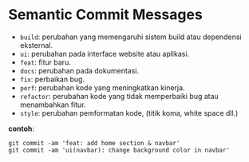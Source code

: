 # Semantic Commit Messages

- `build`: perubahan yang memengaruhi sistem build atau dependensi eksternal.
- `ui`: perubahan pada interface website atau aplikasi.
- `feat`: fitur baru.
- `docs`: perubahan pada dokumentasi.
- `fix`: perbaikan bug.
- `perf`: perubahan kode yang meningkatkan kinerja.
- `refactor`: perubahan kode yang tidak memperbaiki bug atau menambahkan fitur.
- `style`: perubahan pemformatan kode, (titik koma, white space dll.)

**contoh**:
```
git commit -am 'feat: add home section & navbar'
git commit -am 'ui(navbar): change background color in navbar'
```
